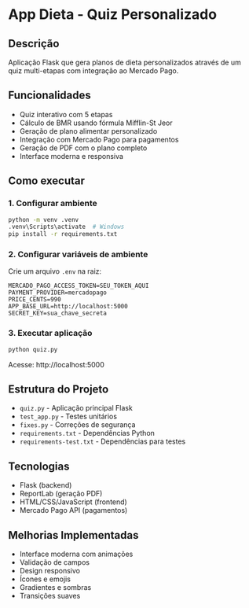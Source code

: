 # App Dieta - Quiz Personalizado

## Descrição
Aplicação Flask que gera planos de dieta personalizados através de um quiz multi-etapas com integração ao Mercado Pago.

## Funcionalidades
- Quiz interativo com 5 etapas
- Cálculo de BMR usando fórmula Mifflin-St Jeor
- Geração de plano alimentar personalizado
- Integração com Mercado Pago para pagamentos
- Geração de PDF com o plano completo
- Interface moderna e responsiva

## Como executar

### 1. Configurar ambiente
```bash
python -m venv .venv
.venv\Scripts\activate  # Windows
pip install -r requirements.txt
```

### 2. Configurar variáveis de ambiente
Crie um arquivo `.env` na raiz:
```
MERCADO_PAGO_ACCESS_TOKEN=SEU_TOKEN_AQUI
PAYMENT_PROVIDER=mercadopago
PRICE_CENTS=990
APP_BASE_URL=http://localhost:5000
SECRET_KEY=sua_chave_secreta
```

### 3. Executar aplicação
```bash
python quiz.py
```

Acesse: http://localhost:5000

## Estrutura do Projeto
- `quiz.py` - Aplicação principal Flask
- `test_app.py` - Testes unitários
- `fixes.py` - Correções de segurança
- `requirements.txt` - Dependências Python
- `requirements-test.txt` - Dependências para testes

## Tecnologias
- Flask (backend)
- ReportLab (geração PDF)
- HTML/CSS/JavaScript (frontend)
- Mercado Pago API (pagamentos)

## Melhorias Implementadas
- Interface moderna com animações
- Validação de campos
- Design responsivo
- Ícones e emojis
- Gradientes e sombras
- Transições suaves